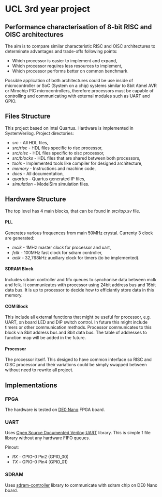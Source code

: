 # UCL 3rd year project

## Performance characterisation of 8-bit RISC and OISC architectures

The aim is to compare similar characteristic RISC and OISC architectures to determinate advantages and trade-offs following points:
* Which processor is easier to implement and expand,
* Which processor requires less resources to implement,
* Which processor performs better on common benchmark.

Possible application of both architectures could be use inside of microcontroller or SoC (System on a chip) systems similar to 8bit Atmel AVR or Mirochip PIC microcontrollers,
therefore processors must be capable of controlling and communicating with external modules such as UART and GPIO.

## Files Structure
This project based on Intel Quartus. Hardware is implemented in SystemVerilog.
Project directories:
* *src* - All HDL files,
* *src/risc* - HDL files specific to risc processor,
* *src/oisc* - HDL files specific to oisc processor,
* *src/blocks* - HDL files that are shared between both processors,
* *tools* - Implemented tools like compiler for designed architecture,
* *memory* - Instructions and machine code,
* *docs* - All documentation,
* *quartus* - Quartus generated IP files,
* *simulation* - ModelSim simulation files.

## Hardware Structure
The top level has 4 main blocks, that can be found in *src/top.sv* file. 


#### PLL
Generates various frequences from main 50MHz crystal. Currenty 3 clock are generated:
* _mclk_ 	- 1MHz master clock for processor and uart,
* _fclk_ 	- 100MHz fast clock for sdram controller,
* _aclk_ 	- 32,768kHz auxiliary clock for timers (to be implemented).

#### SDRAM Block
Includes sdram controller and fifo queues to synchonise data between mclk and fclk. It communicates with processor using 24bit address bus and 16bit data bus. It is up to processor to decide how to efficiantly store data in this memory.

#### COM Block
This include all external functions that might be useful for processor, e.g. UART, on board LED and DIP switch control. In future this might include timers or other communication methods. Processor communicates to this block via 8bit address bus and 8bit data bus. The table of addresses to function map will be added in the future. 

#### Processor
The processor itself. This desiged to have common interface so RISC and OISC processor and their variations could be simply swapped between without need to rewrite all project.


## Implementations

### FPGA
The hardware is tested on [DE0 Nano](https://www.terasic.com.tw/cgi-bin/page/archive.pl?Language=English&CategoryNo=165&No=593&PartNo=2) FPGA board.

### UART
Uses [Open Source Documented Verilog UART](https://github.com/freecores/osdvu) library. This is simple 1 file library without any hardware FIFO queues.

Pinout:
* *RX* - GPIO-0 Pin2 (GPIO_00)
* *TX* - GPIO-0 Pin4 (GPIO_01)

### SDRAM
Uses [sdram-controller](https://github.com/stffrdhrn/sdram-controller) library to communicate with sdram chip on DE0 Nano board.
